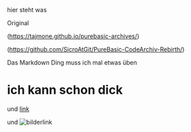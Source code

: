 
hier steht was

Original

(https://tajmone.github.io/purebasic-archives/)

(https://github.com/SicroAtGit/PureBasic-CodeArchiv-Rebirth/)


Das Markdown Ding muss ich mal etwas üben

# ich kann schon dick

und [link](https://bobobo-git.github.io/PB)

und ![bilderlink](https://avatars3.githubusercontent.com/u/16814488?s=460&v=4)


